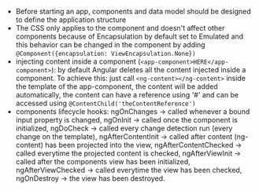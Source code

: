 - Before starting an app, components and data model should be designed to define the application structure
- The CSS only applies to the component and doesn't affect other components because of Encapsulation by default set to Emulated and this behavior can be changed in the component by adding `@Component({encapsulation: ViewEncapsulation.None})`
- injecting content inside a component (`<app-component>HERE</app-component>`): by default Angular deletes all the content injected inside a component. To achieve this: just call `<ng-content></ng-content>` inside the template of the app-component, the content will be added automatically, the content can have a reference using '#' and can be accessed using `@ContentChild('theContentReference')`
- components lifecycle hooks: ngOnChanges -> called whenever a bound input property is changed, ngOnInit -> called once the component is initialized, ngDoCheck -> called every change detection run (every change on the template), ngAfterContentInit -> called after content (ng-content) has been projected into the view, ngAfterContentChecked -> called everytime the projected content is checked, ngAfterViewInit -> called after the components view has been initialized, ngAfterViewChecked -> called  everytime the view has been checked, ngOnDestroy -> the view has been destroyed.